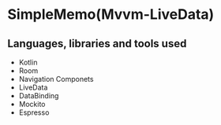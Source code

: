 # SimpleMemo(Mvvm-LiveData)

## Languages, libraries and tools used
* Kotlin
* Room
* Navigation Componets
* LiveData
* DataBinding
* Mockito
* Espresso
